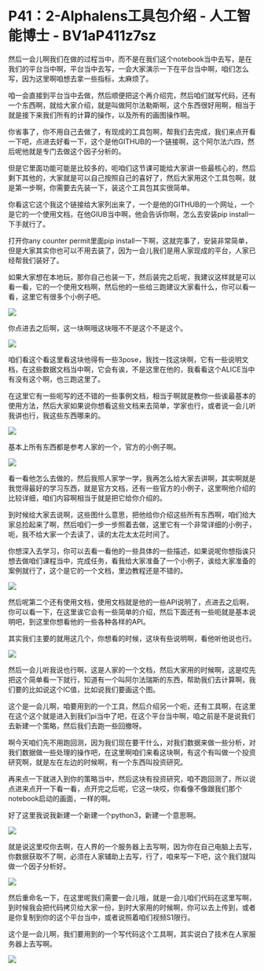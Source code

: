# P41：2-Alphalens工具包介绍 - 人工智能博士 - BV1aP411z7sz

然后一会儿啊我们在做的过程当中，而不是在我们这个notebook当中去写，是在我们的平台当中啊，平台当中去写，一会大家演示一下在平台当中啊，咱们怎么写，因为这里啊咱想去拿一些指标，太麻烦了。

咱一会直接到平台当中去做，然后顺便把这个再介绍完，然后咱们就写代码，还有一个东西啊，就给大家介绍，就是叫做阿尔法勒斯啊，这个东西很好用啊，相当于就是接下来我们所有的计算的操作，以及所有的画图操作啊。

你省事了，你不用自己去做了，有现成的工具包啊，帮我们去完成，我们来点开看一下吧，点进去好看一下，这个是他GITHUB的一个链接啊，这个阿尔法六四，然后呢他就是专门去做这个因子分析的。

但是它里面功能可能是比较多的，呃咱们这节课可能给大家讲一些最核心的，然后剩下其他的，大家就是可以自己按照自己的喜好了，然后大家用这个工具包啊，就是第一步啊，你需要去先装一下，装这个工具包其实很简单。

你看这它这个我这个链接给大家列出来了，一个是他的GITHUB的一个网址，一个是它的一个使用文档，在他GIUB当中啊，他会告诉你啊，怎么去安装pip install一下手就行了。

打开你any counter permit里面pip install一下啊，这就完事了，安装非常简单，但是大家其实你也可以不用去装了，因为一会儿我们是用人家现成的平台，人家已经帮我们装好了。

如果大家想在本地玩，那你自己也装一下，然后装完之后呢，我建议这样就是可以看一看，它的一个使用文档啊，然后他的一些给三跑建议大家看什么，你可以看一看，这里它有很多个小例子吧。



![](img/3c19a324cd179767f376ebb5f8b2faac_1.png)

你点进去之后啊，这一块啊哦这块哦不不是这个不是这个。

![](img/3c19a324cd179767f376ebb5f8b2faac_3.png)

咱们看这个看这里看这块他得有一些3pose，我找一找这块啊，它有一些说明文档，在这些数据文档当中啊，它会有诶，不是这里在他的，我看看这个ALICE当中有没有这个啊，也三跑这里了。

在这里它有一些呃写的还不错的一些事例文档，相当于啊就是教你一些诶最基本的使用方法，然后大家如果说你想看这些文档来去简单，学家也行，或者说一会儿听我讲也行，我这些东西哪来的。



![](img/3c19a324cd179767f376ebb5f8b2faac_5.png)

基本上所有东西都是参考人家的一个，官方的小例子啊。

![](img/3c19a324cd179767f376ebb5f8b2faac_7.png)

看一看他怎么去做的，然后我照人家学一学，我再怎么给大家去讲啊，其实啊就是我觉得最好的学习东西，就是官方文档，还有一些官方的小例子，这里啊他介绍的比较详细，咱们内容啊相当于就是把它给你介绍的。

到时候给大家去说啊，这些图什么意思，把他给你介绍这些所有东西啊，咱们给大家总捡起来了啊，然后咱们一步一步照着去做，这里它有一个非常详细的小例子，呃，我不给大家一个去读了，读的太花太太花时间了。

你想深入去学习，你可以去看一看他的一些具体的一些描述，如果说呢你想指诶只想去做咱们课程当中，完成任务，看我给大家准备了一个小例子，诶给大家准备的案例就行了，这个是它的一个文档，里边教程还是不错的。



![](img/3c19a324cd179767f376ebb5f8b2faac_9.png)

然后呢第二个还有使用文档，使用文档就是他的一些API说明了，点进去之后啊，你可以看一下，在这里诶它会有一些简单的介绍，然后下面还有一些呃就是基本说明吧，到这里你想看他的一些各种各样的API。

其实我们主要的就用这几个，你想看的时候，这块有些说明啊，看他听他说也行。

![](img/3c19a324cd179767f376ebb5f8b2faac_11.png)

然后一会儿听我说也行啊，这是人家的一个文档，然后大家用的时候啊，这是哎先把这个简单看一下就行，知道有一个叫阿尔法瑞斯的东西，帮助我们去计算啊，我们要的比如说这个IC值，比如说我们要画这个图。

这个是一会儿啊，咱要用到的一个工具，然后介绍另一个呃，还有工具啊，在这里在这个这个就是进入到我们pi当中了吧，在这个平台当中啊，咱之前是不是说我们去新建一个策略，然后我们去跑一些回撤呀。

啊今天咱们先不用跑回测，因为我们现在要干什么，对我们数据来做一些分析，对我们数据做一些处理的操作吧，在这里啊咱们来看这块啊，有这个有叫做一个投资研究啊，就是左在左边的时候啊，有一个东西叫投资研究。

再来点一下就进入到你的策略当中，然后这块有投资研究，咱不跑回测了，所以说点进来点开一下看一看，点开完之后呢，它这一块哎，你看像不像跟我们那个notebook启动的画面，一样的啊。

好了这里我说我新建一个新建一个python3，新建一个意思啊。

![](img/3c19a324cd179767f376ebb5f8b2faac_13.png)

就是说这里哎你去啊，在人界的一个服务器上去写啊，因为你在自己电脑上去写，你数据获取不了啊，必须在人家辅助上去写，行了，咱来写一下吧，这个我们就叫做一个因子分析好。



![](img/3c19a324cd179767f376ebb5f8b2faac_15.png)

然后重命名一下，在这里呢我们需要一会儿哦，就是一会儿咱们代码在这里写啊，到时候我会把代码拷贝给大家一份，到时大家用的时候啊，你可以去上传到，或者是你复制到你的这个平台当中，或者说照着咱们视频S1限行。

这个是一会儿啊，我们要用到的一个写代码这个工具啊，其实说白了技术在人家服务器上去写啊。

![](img/3c19a324cd179767f376ebb5f8b2faac_17.png)